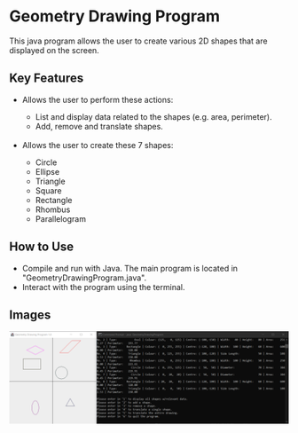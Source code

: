 <h1>Geometry Drawing Program</h1>
This java program allows the user to create various 2D shapes that are displayed on the screen.
<h2>Key Features</h2>
<ul>
<li>Allows the user to perform these actions:</li>
  <ul>
    <li>List and display data related to the shapes (e.g. area, perimeter).</li>
    <li>Add, remove and translate shapes.</li>
  </ul>
<br>
<li>Allows the user to create these 7 shapes:</li>
  <ul>
    <li>Circle</li>
    <li>Ellipse</li>
    <li>Triangle</li>
    <li>Square</li>
    <li>Rectangle</li>
    <li>Rhombus</li>
    <li>Parallelogram</li>
  </ul>
</ul>
<h2>How to Use</h2>
<ul>
<li>Compile and run with Java. The main program is located in "GeometryDrawingProgram.java".</li>
<li>Interact with the program using the terminal.</li>
</ul>
<h2>Images</h2>
<img src="../../docs/geometry-drawing-program.PNG">
